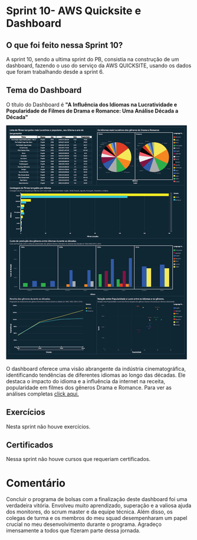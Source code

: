 # **Sprint 10- AWS Quicksite e Dashboard** 

## **O que foi feito nessa Sprint 10?**

A sprint 10, sendo a ultima sprint do PB, consistia na construção de um dashboard, fazendo o uso do serviço da AWS QUICKSITE, usando os dados que foram trabalhando desde a sprint 6.

## **Tema do Dashboard**

O título do Dashboard é **"A Influência dos Idiomas na Lucratividade e Popularidade de Filmes de Drama e Romance: Uma Análise Década a Década"**

![dashboard](../Sprint_10/Evidências/Dashboard_final.png)

O dashboard oferece uma visão abrangente da indústria cinematográfica, identificando tendências de diferentes idiomas ao longo das décadas. Ele destaca o impacto do idioma e a influência da internet na receita, popularidade em filmes dos gêneros Drama e Romance.
Para ver as análises completas [click aqui.](Sprint_10/Desafio)

## **Exercícios**

Nesta sprint não houve exercícios.

## **Certificados**

Nessa sprint não houve cursos que requeriam certificados.

# **Comentário**

Concluir o programa de bolsas com a finalização deste dashboard foi uma verdadeira vitória. Envolveu muito aprendizado, superação e a valiosa ajuda dos monitores, do scrum master e da equipe técnica. Além disso, os colegas de turma e os membros do meu squad desempenharam um papel crucial no meu desenvolvimento durante o programa. Agradeço imensamente a todos que fizeram parte dessa jornada.